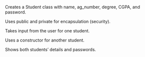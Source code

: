 Creates a Student class with name, ag_number, degree, CGPA, and password.

Uses public and private for encapsulation (security).

Takes input from the user for one student.

Uses a constructor for another student.

Shows both students’ details and passwords.
